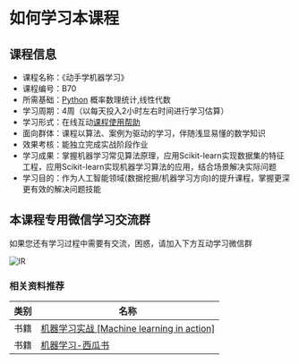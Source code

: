 # 如何学习本课程

## 课程信息

- 课程名称：《动手学机器学习》
- 课程编号：B70
- 所需基础：[Python](/python) 概率数理统计,线性代数
- 学习周期：4周（以每天投入2小时左右时间进行学习估算）
- 学习形式：在线互动[课程使用帮助](/aboutus/help.html)
- 面向群体：课程以算法、案例为驱动的学习，伴随浅显易懂的数学知识
- 效果考核：能独立完成实战阶段作业
- 学习成果：掌握机器学习常见算法原理，应用Scikit-learn实现数据集的特征工程，应用Scikit-learn实现机器学习算法的应用，结合场景解决实际问题
- 学习目的：作为人工智能领域(数据挖掘/机器学习方向)的提升课程，掌握更深更有效的解决问题技能

## 本课程专用微信学习交流群 

如果您还有学习过程中需要有交流，困惑，请加入下方互动学习微信群

![IR](./images/wechat.jpg)

### 相关资料推荐

| 类别 | 名称                                                         |
| ---- | ------------------------------------------------------------ |
| 书籍 | [机器学习实战 [Machine learning in action]](https://item.jd.com/11242112.html)      |
| 书籍 | [机器学习-西瓜书](https://item.jd.com/11867803.html)      |
